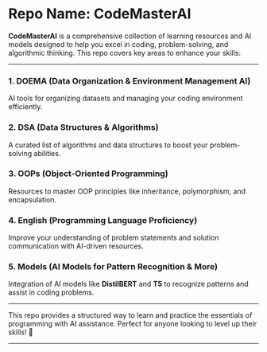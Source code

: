 
# **Repo Name**: **CodeMasterAI**

**CodeMasterAI** is a comprehensive collection of learning resources and AI models designed to help you excel in coding, problem-solving, and algorithmic thinking. This repo covers key areas to enhance your skills:

---

### **1. DOEMA (Data Organization & Environment Management AI)**
AI tools for organizing datasets and managing your coding environment efficiently.

### **2. DSA (Data Structures & Algorithms)**
A curated list of algorithms and data structures to boost your problem-solving abilities.

### **3. OOPs (Object-Oriented Programming)**
Resources to master OOP principles like inheritance, polymorphism, and encapsulation.

### **4. English (Programming Language Proficiency)**
Improve your understanding of problem statements and solution communication with AI-driven resources.

### **5. Models (AI Models for Pattern Recognition & More)**
Integration of AI models like **DistilBERT** and **T5** to recognize patterns and assist in coding problems.

---

This repo provides a structured way to learn and practice the essentials of programming with AI assistance. Perfect for anyone looking to level up their skills! 🚀

---

